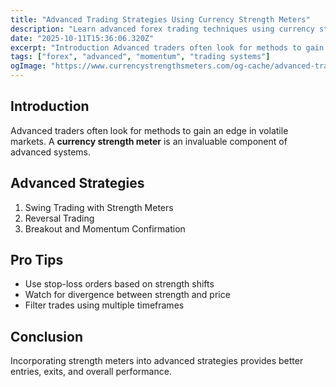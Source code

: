 ```yaml
---
title: "Advanced Trading Strategies Using Currency Strength Meters"
description: "Learn advanced forex trading techniques using currency strength meters, price action, and market sentiment to identify high-probability trades and improve accuracy"
date: "2025-10-11T15:36:06.320Z"
excerpt: "Introduction Advanced traders often look for methods to gain an edge in volatile markets. A currency strength meter is an invaluable component of advanced systems. Advanced Strategies 1. Swing Trading with Strength Meters 2. Reversal Trading 3. Breakout and Momentum Confirmation Pro Tips - Use stop-loss orders based on strength..."
tags: ["forex", "advanced", "momentum", "trading systems"]
ogImage: "https://www.currencystrengthsmeters.com/og-cache/advanced-trading-strategies-using-currency-strength-meters.jpg"
---
```

## Introduction

Advanced traders often look for methods to gain an edge in volatile markets. A **currency strength meter** is an invaluable component of advanced systems.

## Advanced Strategies

1. Swing Trading with Strength Meters  
2. Reversal Trading  
3. Breakout and Momentum Confirmation  

## Pro Tips

- Use stop-loss orders based on strength shifts  
- Watch for divergence between strength and price  
- Filter trades using multiple timeframes  

## Conclusion

Incorporating strength meters into advanced strategies provides better entries, exits, and overall performance.
